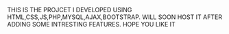 THIS IS THE PROJCET I DEVELOPED USING HTML,CSS,JS,PHP,MYSQL,AJAX,BOOTSTRAP. WILL SOON HOST IT AFTER ADDING SOME INTRESTING FEATURES. HOPE YOU LIKE IT
